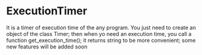# ExecutionTimer
It is a timer of execution time of the any program.
You just need to create an object of the class Timer;
then when yo need an execution time, you call a function get_execution_time(); it returns string to be more convenient;
some new features will be added soon
